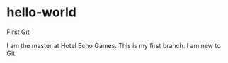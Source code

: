 # hello-world
First Git

I am the master at Hotel Echo Games. This is my first branch. I am new to Git.
